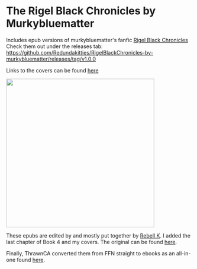 # The Rigel Black Chronicles by Murkybluematter
Includes epub versions of murkybluematter's fanfic [Rigel Black Chronicles](https://www.fanfiction.net/u/3489773/murkybluematter)
Check them out under the releases tab: https://github.com/Redundakitties/RigelBlackChronicles-by-murkybluematter/releases/tag/v1.0.0

Links to the covers can be found [here](https://magnificenttyger.tumblr.com/post/640770514339741696/this-art-was-not-made-by-me-most-of-the-artists)

<img src="https://i.imgur.com/25X4Zq2.png" width="400">

These epubs are edited by and mostly put together by [Rebell K](https://rebell-k.tumblr.com/post/180455075430/hi-rigel-black-fans-i-have-recently-made-an-ebook). I added the last chapter of Book 4 and my covers. The original can be found [here](https://href.li/?https://drive.google.com/drive/folders/1LF99Iq9qbWIG9IVQSVQ9nwru1kweZ5bx?usp=sharing).

Finally, ThrawnCA converted them from FFN straight to ebooks as an all-in-one found [here](https://github.com/ThrawnCA/rbc-ebook/releases/tag/0.1). 
